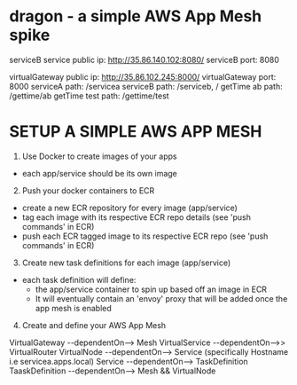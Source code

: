 # dragon - a simple AWS App Mesh spike
serviceB service public ip: http://35.86.140.102:8080/
serviceB port: 8080

virtualGateway public ip: http://35.86.102.245:8000/
virtualGateway port: 8000
serviceA path: /servicea
serviceB path: /serviceb, /
getTime ab path: /gettime/ab
getTime test path: /gettime/test

# SETUP A SIMPLE AWS APP MESH ###
1. Use Docker to create images of your apps
  - each app/service should be its own image
2. Push your docker containers to ECR
  - create a new ECR repository for every image (app/service)
  - tag each image with its respective ECR repo details (see 'push commands' in ECR)
  - push each ECR tagged image to its respective ECR repo (see 'push commands' in ECR)
3. Create new task definitions for each image (app/service)
  - each task definition will define:
    - the app/service container to spin up based off an image in ECR
    - It will eventually contain an 'envoy' proxy that will be added once the app mesh is enabled
4. Create and define your AWS App Mesh



VirtualGateway --dependentOn--> Mesh
VirtualService --dependentOn-->> VirtualRouter
VirtualNode --dependentOn--> Service (specifically Hostname i.e servicea.apps.local)
Service --dependentOn--> TaskDefinition
TaaskDefinition --dependentOn--> Mesh && VirtualNode

